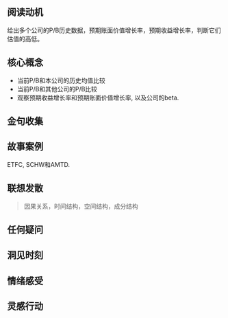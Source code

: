 ## 阅读动机
给出多个公司的P/B历史数据，预期账面价值增长率，预期收益增长率，判断它们估值的高低。
## 核心概念
- 当前P/B和本公司的历史均值比较
- 当前P/B和其他公司的P/B比较
- 观察预期收益增长率和预期账面价值增长率, 以及公司的beta.
## 金句收集

## 故事案例
ETFC, SCHW和AMTD.
## 联想发散
> 因果关系，时间结构，空间结构，成分结构
## 任何疑问

## 洞见时刻

## 情绪感受

## 灵感行动